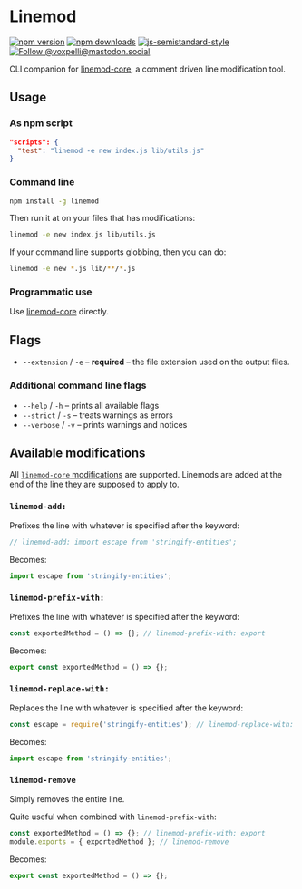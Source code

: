 # Linemod

[![npm version](https://img.shields.io/npm/v/linemod.svg?style=flat)](https://www.npmjs.com/package/linemod)
[![npm downloads](https://img.shields.io/npm/dm/linemod.svg?style=flat)](https://www.npmjs.com/package/linemod)
[![js-semistandard-style](https://img.shields.io/badge/code%20style-semistandard-brightgreen.svg)](https://github.com/voxpelli/eslint-config)
[![Follow @voxpelli@mastodon.social](https://img.shields.io/mastodon/follow/109247025527949675?domain=https%3A%2F%2Fmastodon.social&style=social)](https://mastodon.social/@voxpelli)

CLI companion for [linemod-core](https://github.com/voxpelli/linemod-core/), a comment driven line modification tool.

## Usage

### As npm script

```json
"scripts": {
  "test": "linemod -e new index.js lib/utils.js"
}
```

### Command line

```bash
npm install -g linemod
```

Then run it at on your files that has modifications:

```bash
linemod -e new index.js lib/utils.js
```

If your command line supports globbing, then you can do:

```bash
linemod -e new *.js lib/**/*.js
```

### Programmatic use

Use [linemod-core](https://github.com/voxpelli/linemod-core) directly.

## Flags

* `--extension` / `-e` – **required** – the file extension used on the output files.

### Additional command line flags

* `--help` / `-h` – prints all available flags
* `--strict` / `-s` – treats warnings as errors
* `--verbose` / `-v` – prints warnings and notices

## Available modifications

All [`linemod-core` modifications](https://github.com/voxpelli/linemod-core/#available-modifications) are supported. Linemods are added at the end of the line they are supposed to apply to.

### `linemod-add:`

Prefixes the line with whatever is specified after the keyword:

```javascript
// linemod-add: import escape from 'stringify-entities';
```

Becomes:

```javascript
import escape from 'stringify-entities';
```

### `linemod-prefix-with:`

Prefixes the line with whatever is specified after the keyword:

```javascript
const exportedMethod = () => {}; // linemod-prefix-with: export
```

Becomes:

```javascript
export const exportedMethod = () => {};
```

### `linemod-replace-with:`

Replaces the line with whatever is specified after the keyword:

```javascript
const escape = require('stringify-entities'); // linemod-replace-with: import escape from 'stringify-entities';
```

Becomes:

```javascript
import escape from 'stringify-entities';
```

### `linemod-remove`

Simply removes the entire line.

Quite useful when combined with `linemod-prefix-with`:

```javascript
const exportedMethod = () => {}; // linemod-prefix-with: export
module.exports = { exportedMethod }; // linemod-remove
```

Becomes:

```javascript
export const exportedMethod = () => {};
```
